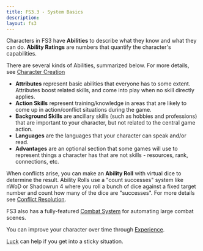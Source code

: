 ```yaml
---
title: FS3.3 - System Basics
description:
layout: fs3
---
```


Characters in FS3 have **Abilities** to describe what they know and what they can do.  **Ability Ratings** are numbers that quantify the character's capabilities.  

There are several kinds of Abilities, summarized below.  For more details, see [Character Creation](/fs3/fs3-3/chargen.html) 

* **Attributes** represent basic abilities that everyone has to some extent.  Attributes boost related skills, and come into play when no skill directly applies.
* **Action Skills** represent training/knowledge in areas that are likely to come up in action/conflict situations during the game. 
* **Background Skills** are ancillary skills (such as hobbies and professions) that are important to your character, but not related to the central game action.
* **Languages** are the languages that your character can speak and/or read. 
* **Advantages** are an optional section that some games will use to represent things a character has that are not skills - resources, rank, connections, etc.

When conflicts arise, you can make an **Ability Roll** with virtual dice to determine the result.  Ability Rolls use a "count successes" system like nWoD or Shadowrun 4 where you roll a bunch of dice against a fixed target number and count how many of the dice are "successes".  For more details see [Conflict Resolution](/fs3/fs3-3/conflict.html).

FS3 also has a fully-featured [Combat System](/fs3/fs3-3/combat.html) for automating large combat scenes.

You can improve your character over time through [Experience](/fs3/fs3-3/experience.html).

[Luck](/fs3/fs3-3/luck.html) can help if you get into a sticky situation.